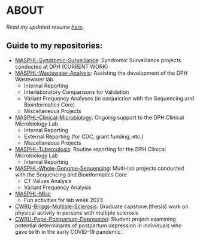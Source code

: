 # ABOUT

_Read my updated resume [here](https://github.com/emilytyszka/emilytyszka/blob/main/Tyszka%20Resume%20October%202023-Github.pdf)._
   
## Guide to my repositories:
-  [MASPHL-Syndromic-Surveillance](https://github.com/emilytyszka/MASPHL-Syndromic-Surveillance): Syndromic Surveillance projects conducted at DPH (CURRENT WORK)
-  [MASPHL-Wastewater-Analysis](https://github.com/emilytyszka/MASPHL-Wastewater-Analysis): Assisting the development of the DPH Wastewater lab
    - Internal Reporting
    - Interlaboratory Comparisons for Validation
    - Variant Frequency Analyses (in conjunction with the Sequencing and Bioinformatics Core)
    - Miscellaneous Projects
-  [MASPHL-Clinical-Microbiology](https://github.com/emilytyszka/MASPHL-Clinical-Microbiology): Ongoing support to the DPH Clinical Microbiology Lab
    - Internal Reporting
    - External Reporting (for CDC, grant funding, etc.)
    - Miscellaneous Projects
-  [MASPHL-Tuberculosis](https://github.com/emilytyszka/MASPHL-Tuberculosis): Routine reporting for the DPH Clinical Microbiology Lab
    - Internal Reporting
-  [MASPHL-Whole-Genome-Sequencing](https://github.com/emilytyszka/MASPHL-Whole-Genome-Sequencing): Multi-lab projects conducted with the Sequencing and Bioinformatics Core
    - CT Values Analysis
    - Variant Frequency Analysis
-  [MASPHL-Misc](https://github.com/emilytyszka/MASPHL-Misc)
    - Fun activities for lab week 2023
-  [CWRU-Briggs-Multiple-Sclerosis](https://github.com/emilytyszka/CWRU-Briggs-Multiple-Sclerosis): Graduate capstone (thesis) work on physical activity in persons with multiple sclerosis
-  [CWRU-Pope-Postpartum-Depression](https://github.com/emilytyszka/CWRU-Pope-Postpartum-Depression): Student project examining potential determinants of postpartum depression in individuals who gave birth in the early COVID-19 pandemic.

